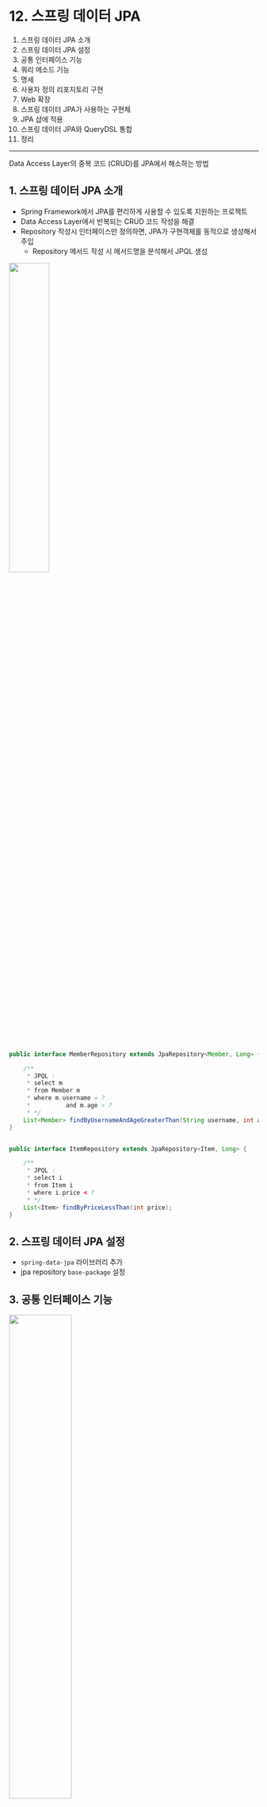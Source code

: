 # 12. 스프링 데이터 JPA

1. 스프링 데이터 JPA 소개
2. 스프링 데이터 JPA 설정
3. 공통 인터페이스 기능
4. 쿼리 메소드 기능
5. 명세
6. 사용자 정의 리포지토리 구현
7. Web 확장
8. 스프링 데이터 JPA가 사용하는 구현체
9. JPA 샵에 적용
10. 스프링 데이터 JPA와 QueryDSL 통합
11. 정리

---

Data Access Layer의 중복 코드 (CRUD)를 JPA에서 해소하는 방법

## 1. 스프링 데이터 JPA 소개

- Spring Framework에서 JPA를 편리하게 사용할 수 있도록 지원하는 프로젝트
- Data Access Layer에서 반복되는 CRUD 코드 작성을 해결
- Repository 작성시 인터페이스만 정의하면, JPA가 구현객체를 동적으로 생성해서 주입
    - Repository 메서드 작성 시 메서드명을 분석해서 JPQL 생성

<img src="img_1.png" width="40%">

```java

public interface MemberRepository extends JpaRepository<Member, Long> {

    /**
     * JPQL :
     * select m
     * from Member m
     * where m.username = ?
     *          and m.age > ?
     * */
    List<Member> findByUsernameAndAgeGreaterThan(String username, int age);
}


public interface ItemRepository extends JpaRepository<Item, Long> {

    /**
     * JPQL :
     * select i
     * from Item i
     * where i.price < ?
     * */
    List<Item> findByPriceLessThan(int price);
}
````

## 2. 스프링 데이터 JPA 설정

- `spring-data-jpa` 라이브러리 추가
- jpa repository `base-package` 설정

## 3. 공통 인터페이스 기능

<img src="img_2.png" width="50%">

- `JpaRepository`의 제네릭으로 Entity와 식별자 타입을 전달
- `save(S)` : 새로운 엔티티는 저장하고, 이미 있는 엔티티는 병합
- `delete(T)` : 엔티티 하나를 삭제, `EntityManager.remove()`
- `findById(ID)` : 엔티티 하나를 조회, `EntityManager.find()`
- `getOne(ID)` : 엔티티를 프록시로 조회, `EntityManager.getReference()`
- `findAll(…)` : 모든 엔티티를 조회, 정렬(`Sort`)이나 페이징(`Pageable`) 조건을 파라미터로 제공 가능

```java
public interface MemberRepository extends JpaRepository<Member, Long> {

    //...
}
```

## 4. 쿼리 메소드 기능

- 메서드 이름으로 쿼리 생성
- 메서드 이름으로 JPA NamedQuery 호출
- `@Query` 어노테이션으로 리포지토리 인터페이스에 쿼리 직접 정의

### 4.1 메소드 이름으로 쿼리 생성

[Srping Data JPA docs 쿼리 메서드 작성법 참고](https://docs.spring.io/spring-data/jpa/docs/current/reference/html/#jpa.query-methods.query-creation)

```java
public interface MemberRepository extends JpaRepository<Member, Long> {

    // 이메일과 이름으로 회원 조회
    List<Member> findByEmailAndName(String email, String name);
}
```

```sql
-- JPQL
select m
from Member m
where m.email = ?
  and m.name = ?;

-- SQL
select m.*
from MEMBER m
where m.email = ?
  and m.name = ?;
```

### 4.2 JPA NamedQuery

```java
/**
 * Entity Member에 Member.findByUsername 쿼리 정의 전제
 * */
public interface MemberRepository extends JpaRepository<Member, Long> {

    public List<Member> findByUsername(@Param("username") String username);
}
```

### 4.3 `@Query`, 리포지토리 메서드에 쿼리 정의

- Repository에서 쿼리를 직접 정의
- `@org.springframework.data.jpa.repository.Query` 어노테이션 사용

```java
public interface MemberRepository extends JpaRepository<Member, Long> {

    @Query("select m from Member m where m.username = ?1")
    public List<Member> findByUsername(String username);

    @Query(nativeQuery = true, value = "SELECT * FROM MEMBER WHERE USERNAME = ?1")
    public List<Member> findByUsernameNative(String username);
}
```

### 4.4 파라미터 바인딩

- 위치 기반, 이름 기반 바인딩 둘 다 지원

```java
import org.springframework.data.repository.query.Param;

public interface MemberRepository extends JpaRepository<Member, Long> {

    @Query("select m from Member m where m.username = :username and m.age = :age")
    public List<Member> findUser(@Param("username") String username, @Param("age") int age);
}
```

### 4.5 벌크성 수정 쿼리

```java
public interface MemberRepository extends JpaRepository<Member, Long> {

    // @Modifying(cleanAutomatically = true)
    @Modifying
    @Query("update Member m set m.age = m.age + 1 where m.age >= :age")
    public int bulkAgePlus(@Param("age") int age);
}
```

- `@Modifying` : 벌크성 수정, 삭제 쿼리에 사용
- `@Modifying(clearAutomatically = true)` : 벌크성 쿼리 실행 후 영속성 컨텍스트 초기화
    - default = false

### 4.6 반환 타입

- 결과 한건 이상 : 컬렉션 인터페이스
    - `List<Member> findByUsername(String username);`
    - 결과 없으면 빈 컬렉션 반환
- 결과 한건 : 반환 타입 지정
    - `Member findByUsername(String username);`
    - 내부적으로 `Query.getSingleResult()` 호출하고,
        - 결과 없으면 `javax.persistence.NoResultException` 예외 발생
        - 예외 무시하고 `null` 반환

### 4.7 페이징과 정렬

- `org.springframework.data.domain.Sort` : 정렬 기능
- `org.springframework.data.domain.Pageable` : 페이징 기능
- 리턴 타입이 `Page` 일때 `count(*)` 쿼리를 자동으로 실행

````
// count 쿼리 사용
Page<Member> findByAge(int age, Pageable pageable);

// count 쿼리 사용 안함
List<Member> findByAge(int age, Pageable pageable);

List<Member> findByAge(int age, Sort sort);
````

```java
public interface MemberRepository extends JpaRepository<Member, Long> {

    Page<Member> findByName(String name, Pageable pageable);
}

public class MemberService {

    // ...

    public void findByName(String name, Pageable pageable) {
        PageRequest pageRequest = PageRequest.of(0, 3, Sort.by(Sort.Direction.DESC, "name")); // 0부터 시작, 3개씩, name 내림차순
        Page<Member> memberPage = memberRepository.findByName(name, pageRequest);

        List<Member> memberList = memberPage.getContent(); // 조회된 데이터
        long totalCount = memberPage.getTotalElements(); // 전체 데이터 수
        boolean hasNextPage = memberPage.hasNext(); // 다음 페이지 존재 여부
    }
}
```

### 4.8 힌트

- `org.springframework.data.jpa.repository.QueryHints` : JPA 쿼리 힌트 사용
- **SQL 힌트가 아닌, JPA 구현체에게 제공하는 힌트**

### 4.9 Lock

- `org.springframework.data.jpa.repository.Lock` : JPA Lock 사용

````
@Lock(LockModeType.PESSIMISTIC_WRITE)
List<Member> findByName(String name);
````

## 5. 명세, Specification

- 술어, predicate : 참 또는 거짓을 반환하는 함수
    - `AND`, `OR`로 조합 가능
    - 데이터를 검색하기위한 제약조건 하나하나를 의미
- `org.springframework.data.jpa.domain.Specification` : JPA 명세, Spring Data JPA의 술어 정의
- composite 패턴으로 작성되어 다양한 조합이 가능
- `org.springframework.data.jpa.repository.JpaSpecificationExecutor` : 명세를 사용하는 리포지토리 인터페이스

```java
public interface MemberRepository extends JpaRepository<Member, Long>, JpaSpecificationExecutor<Member> {

    List<Member> findAll(Specification<Member> spec);
}

public class MemberService {

    // ...

    public void findByName(String name) {
        List<Member> memberList = memberRepository.findAll(where(memberName(name)).and(isOrderStatus()));
    }
}

public class OrderSpec {
    public static Specification<Member> memberName(String name) {
        return (root, query, builder) -> builder.equal(root.get("name"), name);
    }

    public static Specification<Member> isOrderStatus() {
        return (root, query, builder) -> builder.equal(root.get("status"), OrderStatus.ORDER);
    }
}
```

## 6. 사용자 정의 리포지토리 구현

- \[Repository 인터페이스 이름] + Impl 로 구현하면 Spring Data JPA가 사용자 정의 구현체로 인식

```java
public interface MemberRepositoryCustom {
    public List<Member> findMemberCustom();
}

public class MemberRepositoryImpl implements MemberRepositoryCustom {

    // 사용자 정의 구현
    @Override
    public List<Member> findMemberCustom() {
        return entityManager.createQuery("select m from Member m")
                .getResultList();
    }
}

public interface MemberRepository extends JpaRepository<Member, Long>, MemberRepositoryCustom {

    // ...
}

```

## 7. Web 확장

Spirng MVC에서 사용할 수 있는 편리한 기능

### 7.1 설정

- 방법 : `org.springframework.data.web.config.SpringDataWebConfiguration` 을 스프링 빈으로 등록

### 7.2 도메인 클래스 컨버터 기능

- HTTP 파라미터를 식별자로 사용해서 Entity 객체를 찾아 바인딩
- **Controller에서 Entity를 수정해도 데이터베이스에 반영 안됨**
    - 영속성 컨텍스트의 동작 방식과 OSIV 때문

```java

@Controller
public class MemberController {

    @GetMapping("/members/{id}")
    public String findMember(@PathVariable("id") Member member) {
        return member.getUsername();
    }
}
```

### 7.3 페이징과 정렬 기능

- `PageableHandlerMethodArgumentResolver` : 페이징과 정렬 관련 파라미터를 분석해서 Pageable 타입 객체로 변환
- `SortHandlerMethodArgumentResolver` : 정렬 관련 파라미터를 분석해서 Sort 타입 객체로 변환

```java

@Controller
public class MemberController {

    // /members?page=0&size=3&sort=id,desc&sort=username,desc
    @RequestMapping(value = "/members", method = RequestMethod.GET)
    public String list(Pageable pageable, Model model) {
        Page<Member> page = memberRepository.findAll(pageable);
        model.addAttribute("page", page);
        return "members/list";
    }

    // /members?member_page=0&order_page=1
    @RequestMapping(value = "/members", method = RequestMethod.GET)
    public String list(@Qualifer("member") Pageable memberPageable,
                       @Qualifer("order") Pageable orderPageable,
                       Model model) {
        Page<Member> memberPage = memberRepository.findAll(memberPageable);
        Page<Order> orderPage = orderRepository.findAll(orderPageable);
        model.addAttribute("memberPage", memberPage);
        model.addAttribute("orderPage", orderPage);
        return "members/list";
    }
}
```

- `Pageable` : 페이징 관련 정보를 가지고 있음
    - `page` : 현재 페이지
    - `size` : 페이지 크기
    - `sort` : 정렬 정보

## 8. 스프링 데이터 JPA가 사용하는 구현체

- `org.springframework.data.jpa.repository.support.SimpleJpaRepository` : 스프링 데이터 JPA가 사용하는 구현체

```java
import java.io.Serializable;

@Repository
@Transactional(readOnly = true)
public class SimpleJpaRepository<T, ID extends Serializable> implements JpaRepository<T, ID>, JpaSpecificationExecutor<T> {

    @Transactional
    public <S extends T> S save(S entity) {
        if (entityInformation.isNew(entity)) {
            em.persist(entity);
            return entity;
        } else {
            return em.merge(entity);
        }
    }

    //...
}
```

- `@Repository` : JPA 예외를 스프링이 추상화한 예외로 변환
- `@Transactional` : 트랜잭션 처리
    - JPA의 모든 변경은 트랜잭션 안에서 동작해야 함
    - 사용자 인터페이스 DML 메서드에 자동으로 트랜잭션 처리가 됨
- `@Transactional(readOnly = true)` : 읽기 메서드
- `save()` : 새로운 Entity면 `persist()`, 이미 있는 Entity면 `merge()`
    - `Persistence` 인터페이스를 구현해서 판단 기준 정의 가능

## 9. JPA 샵에 적용

## 10. 스프링 데이터 JPA와 QueryDSL 통합

#### 통합 방법

- `org.springframework.data.querydsl.QueryDslPredicateExecutor`
- `org.springframework.data.querydsl.QueryDslRepositorySupport`

### 10.1 QueryDslPredicateExecutor 사용

```java
public interface ItemRepository extends JpaRepository<Item, Long>, QueryDslPredicateExecutor<Item> {

    // ...
}
```

````

QItem item = QItem.item;
Iterator<Item> iterator = itemRepository.findAll(item.price.gt(10000)).iterator();
````

### 10.2 QueryDslRepositorySupport 사용

QueryDSL의 모든 기능을 사용하기 위함

```java
public interface CustomOrderRepository {

    List<Order> search(OrderSearch orderSearch);
}

public class OrderRepositoryImpl extends QueryDslRepositorySupport implements CustomOrderRepository {


    public OrderRepositoryImpl() {
        super(Order.class);
    }

    @Override
    public List<Order> search(OrderSearch orderSearch) {
        QOrder order = QOrder.order;
        QMember member = QMember.member;

        JPQLQuery query = from(order);

        if (StringUtils.hasText(orderSearch.getMemberName())) {
            query.leftJoin(order.member, member)
                    .where(member.name.contains(orderSearch.getMemberName()));
        }

        if (orderSearch.getOrderStatus() != null) {
            query.where(order.status.eq(orderSearch.getOrderStatus()));
        }

        return query.list(order);
    }


}


```

## 11. 정리

SpringFramework과 JPA를 사용한다면 Spring Data JPA는 필수다

